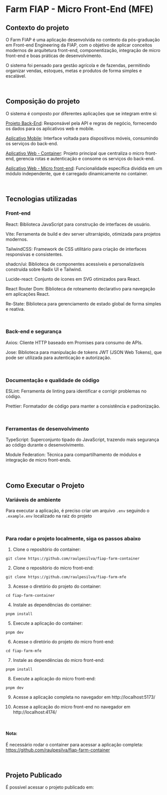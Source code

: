 # Farm FIAP - Micro Front-End (MFE)

## Contexto do projeto

O Farm FIAP é uma aplicação desenvolvida no contexto da pós-graduação em Front-end Engineering da FIAP, com o objetivo de aplicar conceitos modernos de arquitetura front-end, componentização, integração de micro front-end e boas práticas de desenvolvimento.

O sistema foi pensado para gestão agrícola e de fazendas, permitindo organizar vendas, estoques, metas e produtos de forma simples e escalável.

&nbsp;

## Composição do projeto

O sistema é composto por diferentes aplicações que se integram entre si:

[Projeto Back-End](https://github.com/raulpesilva/fiap-back): Responsável pela API e regras de negócio, fornecendo os dados para os aplicativos web e mobile.

[Aplicativo Mobile](https://github.com/raulpesilva/farm-app): Interface voltada para dispositivos móveis, consumindo os serviços do back-end.

[Aplicativo Web - Container](https://github.com/raulpesilva/fiap-farm-container): Projeto principal que centraliza o micro front-end, gerencia rotas e autenticação e consome os serviços do back-end.

[Aplicativo Web - Micro front-end](https://github.com/raulpesilva/fiap-farm-mfe): Funcionalidade específica dividida em um módulo independente, que é carregado dinamicamente no container.

&nbsp;

## Tecnologias utilizadas

### Front-end

React: Biblioteca JavaScript para construção de interfaces de usuário.

Vite: Ferramenta de build e dev server ultrarrápido, otimizada para projetos modernos.

TailwindCSS: Framework de CSS utilitário para criação de interfaces responsivas e consistentes.

shadcn/ui: Biblioteca de componentes acessíveis e personalizáveis construída sobre Radix UI e Tailwind.

Lucide-react: Conjunto de ícones em SVG otimizados para React.

React Router Dom: Biblioteca de roteamento declarativo para navegação em aplicações React.

Re-State: Biblioteca para gerenciamento de estado global de forma simples e reativa.

&nbsp;

### Back-end e segurança

Axios: Cliente HTTP baseado em Promises para consumo de APIs.

Jose: Biblioteca para manipulação de tokens JWT (JSON Web Tokens), que pode ser utilizada para autenticação e autorização.

&nbsp;

### Documentação e qualidade de código

ESLint: Ferramenta de linting para identificar e corrigir problemas no código.

Prettier: Formatador de código para manter a consistência e padronização.

&nbsp;

### Ferramentas de desenvolvimento

TypeScript: Superconjunto tipado do JavaScript, trazendo mais segurança ao código durante o desenvolvimento.

Module Federation: Técnica para compartilhamento de módulos e integração de micro front-ends.

&nbsp;

## Como Executar o Projeto

### Variáveis de ambiente

Para executar a aplicação, é preciso criar um arquivo `.env` seguindo o `.example.env` localizado na raiz do projeto

&nbsp;

### Para rodar o projeto localmente, siga os passos abaixo

1. Clone o repositório do container:

```shell
git clone https://github.com/raulpesilva/fiap-farm-container
```

2. Clone o repositório do micro front-end:

```shell
git clone https://github.com/raulpesilva/fiap-farm-mfe
```

3. Acesse o diretório do projeto do container:

```shell
cd fiap-farm-container
```

4. Instale as dependências do container:

```shell
pnpm install
```

5. Execute a aplicação do container:

```shell
pnpm dev
```

6. Acesse o diretório do projeto do micro front-end:

```shell
cd fiap-farm-mfe
```

7. Instale as dependências do micro front-end:

```shell
pnpm install
```

8. Execute a aplicação do micro front-end:

```shell
pnpm dev
```

9. Acesse a aplicação completa no navegador em http://localhost:5173/

10. Acesse a aplicação do micro front-end no navegador em http://localhost:4174/

&nbsp;

#### Nota:

É necessário rodar o container para acessar a aplicação completa: https://github.com/raulpesilva/fiap-farm-container

&nbsp;

## Projeto Publicado

É possível acessar o projeto publicado em: 